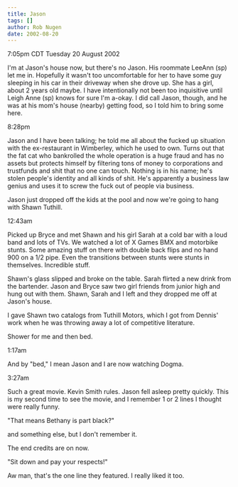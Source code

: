 ```yaml
---
title: Jason
tags: []
author: Rob Nugen
date: 2002-08-20
---
```


<p class=date>7:05pm CDT Tuesday 20 August 2002</p>

<p>I'm at Jason's house now, but there's no Jason.  His roommate
LeeAnn (sp) let me in.  Hopefully it wasn't too uncomfortable for her
to have some guy sleeping in his car in their driveway when she drove
up.  She has a girl, about 2 years old maybe.  I have intentionally
not been too inquisitive until Leigh Anne (sp) knows for sure I'm
a-okay.  I did call Jason, though, and he was at his mom's house
(nearby) getting food, so I told him to bring some here.</p>

<p class=date>8:28pm</p>

<p>Jason and I have been talking; he told me all about the fucked up
situation with the ex-restaurant in Wimberley, which he used to own.
Turns out that the fat cat who bankrolled the whole operation is a
huge fraud and has no assets but protects himself by filtering tons of
money to corporations and trustfunds and shit that no one can touch.
Nothing is in his name; he's stolen people's identity and all kinds of
shit.  He's apparently a business law genius and uses it to screw the
fuck out of people via business.</p>

<p>Jason just dropped off the kids at the pool and now we're going to
hang with Shawn Tuthill.</p>

<p class=date>12:43am</p>

<p>Picked up Bryce and met Shawn and his girl Sarah at a cold bar with
a loud band and lots of TVs.  We watched a lot of X Games BMX and
motorbike stunts.  Some amazing stuff on there with double back flips
and no hand 900 on a 1/2 pipe.  Even the transitions between stunts
were stunts in themselves.  Incredible stuff.</p>

<p>Shawn's glass slipped and broke on the table.  Sarah flirted a new
drink from the bartender.  Jason and Bryce saw two girl friends from
junior high and hung out with them.  Shawn, Sarah and I left and they
dropped me off at Jason's house.</p>

<p>I gave Shawn two catalogs from Tuthill Motors, which I got from
Dennis' work when he was throwing away a lot of competitive
literature.</p>

<p>Shower for me and then bed.</p>

<p class=date>1:17am</p>

<p>And by "bed," I mean Jason and I are now watching Dogma.</p>

<p class=date>3:27am</p>

<p>Such a great movie.  Kevin Smith rules.  Jason fell asleep pretty
quickly.  This is my second time to see the movie, and I remember 1 or
2 lines I thought were really funny.</p>

<p>"That means Bethany is part black?"</p>

<p>and something else, but I don't remember it.</p>

<p>The end credits are on now.</p>

<p>"Sit down and pay your respects!"</p>

<p>Aw man, that's the one line they featured.  I really liked it
too.</p>
